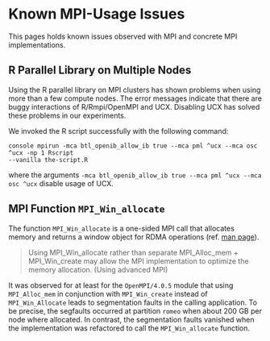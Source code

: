 # Known MPI-Usage Issues

This pages holds known issues observed with MPI and concrete MPI implementations.

## R Parallel Library on Multiple Nodes

Using the R parallel library on MPI clusters has shown problems when using more than a few compute
nodes. The error messages indicate that there are buggy interactions of R/Rmpi/OpenMPI and UCX.
Disabling UCX has solved these problems in our experiments.

We invoked the R script successfully with the following command:

```
console mpirun -mca btl_openib_allow_ib true --mca pml ^ucx --mca osc ^ucx -np 1 Rscript
--vanilla the-script.R
```

where the arguments `-mca btl_openib_allow_ib true --mca pml ^ucx --mca osc ^ucx` disable usage of
UCX.

## MPI Function `MPI_Win_allocate`

The function `MPI_Win_allocate` is a one-sided MPI call that allocates memory and returns a window
object for RDMA operations (ref. [man page](https://www.open-mpi.org/doc/v3.0/man3/MPI_Win_allocate.3.php)).

> Using MPI_Win_allocate rather than separate MPI_Alloc_mem + MPI_Win_create may allow the MPI implementation to optimize the memory allocation.
> (Using advanced MPI)

It was observed for at least for the `OpenMPI/4.0.5` module that using `MPI_Alloc_mem` in
conjunction with `MPI_Win_create` instead of `MPI_Win_Allocate` leads to segmentation faults in the
calling application. To be precise, the segfaults occurred at partition `romeo` when about 200 GB
per node where allocated. In contrast, the segmentation faults vanished when the implementation was
refactored to call the `MPI_Win_allocate` function.
